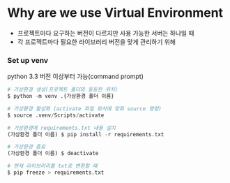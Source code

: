 # Why are we use Virtual Environment

- 프로젝트마다 요구하는 버전이 다르지만 사용 가능한 서버는 하나일 때
- 각 프로젝트마다 필요한 라이브러리 버전을 맞게 관리하기 위해

### Set up venv

python 3.3 버전 이상부터 가능(command prompt)

```python
# 가상환경 생성(프로젝트 폴더와 동등한 위치)
$ python -m venv .{가상환경 폴더 이름}

# 가상환경 활성화 (activate 파일 위치에 맞춰 source 명령)
$ source .venv/Scripts/activate

# 가상환경에 requirements.txt 내용 설치
(가상환경 폴더 이름) $ pip install -r requirements.txt

# 가상환경 종료
(가상환경 폴더 이름) $ deactivate
```

```python
# 현재 라이브러리를 txt로 변환할 때
$ pip freeze > requirements.txt
```
